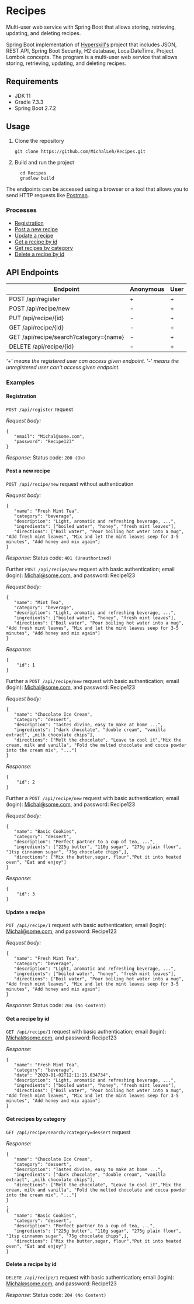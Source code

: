 # Recipes
Multi-user web service with Spring Boot that allows storing, retrieving, updating, and deleting recipes.

Spring Boot implementation of [Hyperskill's]( https://hyperskill.org/projects/180) project that includes JSON, REST API, Spring Boot Security, H2 database, LocalDateTime, Project Lombok concepts.
The program is a multi-user web service that allows storing, retrieving, updating, and deleting recipes.

## Requirements

- JDK 11
- Gradle 7.3.3
- Spring Boot 2.7.2

## Usage

1. Clone the repository
    ```shell
    git clone https://github.com/MichalLeh/Recipes.git
    ```
2. Build and run the project
    ```shell
      cd Recipes
      gradlew build
    ```

The endpoints can be accessed using a browser or a tool that allows you to send HTTP requests
like [Postman](https://www.getpostman.com/).

### Processes

- [Registration](#registration)
- [Post a new recipe](#post-a-new-recipe)
- [Update a recipe](#update-a-recipe)
- [Get a recipe by id](#get-a-recipe-by-id)
- [Get recipes by category](#get-recipes-by-category)
- [Delete a recipe by id](#Delete-a-recipe-by-id)

## API Endpoints

| Endpoint                               | Anonymous | User |
|----------------------------------------|-----------|------|
| POST /api/register                     | +         | +    |
| POST /api/recipe/new                   | -         | +    |
| PUT /api/recipe/{id}                   | -         | +    |
| GET /api/recipe/{id}                   | -         | +    |
| GET /api/recipe/search?category={name} | -         | +    |
| DELETE /api/recipe/{id}                | -         | +    |

_'+' means the registered user can access given endpoint. '-' means the unregistered user can't access given endpoint._

### Examples

#### Registration

`POST /api/register` request

*Request body:*

```
{
   "email": "Michal@some.com",
   "password": "Recipe123"
}
```

*Response:*
Status code: `200 (Ok) `

#### Post a new recipe

`POST /api/recipe/new` request without authentication

*Request body:*

```
{
   "name": "Fresh Mint Tea",
   "category": "beverage",
   "description": "Light, aromatic and refreshing beverage, ...",
   "ingredients": ["boiled water", "honey", "fresh mint leaves"],
   "directions": ["Boil water", "Pour boiling hot water into a mug", "Add fresh mint leaves", "Mix and let the mint leaves seep for 3-5 minutes", "Add honey and mix again"]
}
```

*Response:*
Status code: `401 (Unauthorized)`

Further `POST /api/recipe/new` request with basic authentication; email (login): Michal@some.com, and password: Recipe123

*Request body:*

```
{
   "name": "Mint Tea",
   "category": "beverage",
   "description": "Light, aromatic and refreshing beverage, ...",
   "ingredients": ["boiled water", "honey", "fresh mint leaves"],
   "directions": ["Boil water", "Pour boiling hot water into a mug", "Add fresh mint leaves", "Mix and let the mint leaves seep for 3-5 minutes", "Add honey and mix again"]
}
```

*Response:*

```
{
    "id": 1
}
```
Further a  `POST /api/recipe/new` request with basic authentication; email (login): Michal@some.com, and password: Recipe123

*Request body:*

```
{
   "name": "Chocolate Ice Cream",
   "category": "dessert",
   "description": "Tastes divine, easy to make at home ...",
   "ingredients": ["dark chocolate", "double cream", "vanilla extract", „milk chocolate chips“],
   "directions": ["Melt the chocolate", "Leave to cool it","Mix the cream, milk and vanilla", "Fold the melted chocolate and cocoa powder into the cream mix", "..."]
}
```

*Response:*

```
{
    "id": 2
}
```

Further a  `POST /api/recipe/new` request with basic authentication; email (login): Michal@some.com, and password: Recipe123

*Request body:*

```
{
   "name": "Basic Cookies",
   "category": "dessert",
   "description": "Perfect partner to a cup of tea, ...",
   "ingredients": ["225g butter", "110g sugar", "275g plain flour", "1tsp cinnamon sugar", "75g chocolate chips",],
   "directions": ["Mix the butter,sugar, flour","Put it into heated oven", "Eat and enjoy"]
}
```

*Response:*

```
{
    "id": 3
}
```

#### Update a recipe

`PUT /api/recipe/1` request with basic authentication; email (login): Michal@some.com, and password: Recipe123

*Request body:*

```
{
   "name": "Fresh Mint Tea",
   "category": "beverage",
   "description": "Light, aromatic and refreshing beverage, ...",
   "ingredients": ["boiled water", "honey", "fresh mint leaves"],
   "directions": ["Boil water", "Pour boiling hot water into a mug", "Add fresh mint leaves", "Mix and let the mint leaves seep for 3-5 minutes", "Add honey and mix again"]
}
```
*Response:*
Status code: `204 (No Content) `

#### Get a recipe by id

`GET /api/recipe/1` request with basic authentication; email (login): Michal@some.com, and password: Recipe123

*Response:*
```
{
   "name": "Fresh Mint Tea",
   "category": "beverage",
   "date": "2020-01-02T12:11:25.034734",
   "description": "Light, aromatic and refreshing beverage, ...",
   "ingredients": ["boiled water", "honey", "fresh mint leaves"],
   "directions": ["Boil water", "Pour boiling hot water into a mug", "Add fresh mint leaves", "Mix and let the mint leaves seep for 3-5 minutes", "Add honey and mix again"]
}
```
#### Get recipes by category

`GET /api/recipe/search/?category=dessert` request

*Response:*
```
{
   "name": "Chocolate Ice Cream",
   "category": "dessert",
   "description": "Tastes divine, easy to make at home ...",
   "ingredients": ["dark chocolate", "double cream", "vanilla extract", „milk chocolate chips“],
   "directions": ["Melt the chocolate", "Leave to cool it","Mix the cream, milk and vanilla", "Fold the melted chocolate and cocoa powder into the cream mix", "..."]
}
,
{
   "name": "Basic Cookies",
   "category": "dessert",
   "description": "Perfect partner to a cup of tea, ...",
   "ingredients": ["225g butter", "110g sugar", "275g plain flour", "1tsp cinnamon sugar", "75g chocolate chips",],
   "directions": ["Mix the butter,sugar, flour","Put it into heated oven", "Eat and enjoy"]
}
```
#### Delete a recipe by id

`DELETE /api/recipe/1` request with basic authentication; email (login): Michal@some.com, and password: Recipe123

*Response:*
Status code: `204 (No Content) `
